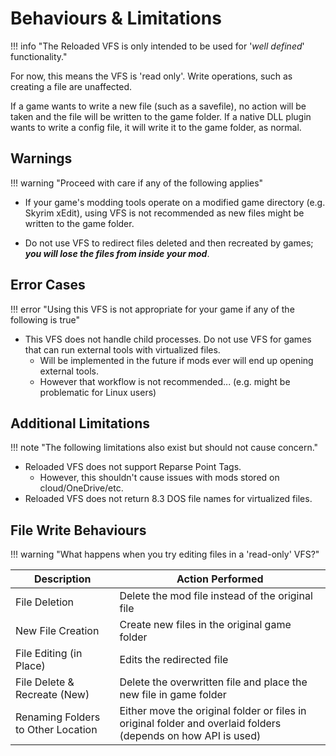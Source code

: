 # Behaviours & Limitations

!!! info "The Reloaded VFS is only intended to be used for '*well defined*' functionality."

For now, this means the VFS is 'read only'. Write operations, such as creating a file are unaffected.

If a game wants to write a new file (such as a savefile), no action will be taken and the file will
be written to the game folder. If a native DLL plugin wants to write a config file, it will write it
to the game folder, as normal.

## Warnings

!!! warning "Proceed with care if any of the following applies"

- If your game's modding tools operate on a modified game directory (e.g. Skyrim xEdit),
  using VFS is not recommended as new files might be written to the game folder.

- Do not use VFS to redirect files deleted and then recreated by games; ***you will lose the files from inside your mod***.

## Error Cases

!!! error "Using this VFS is not appropriate for your game if any of the following is true"

- This VFS does not handle child processes. Do not use VFS for games that can run
  external tools with virtualized files.
    - Will be implemented in the future if mods ever will end up opening external tools.
    - However that workflow is not recommended... (e.g. might be problematic for Linux users)

## Additional Limitations

!!! note "The following limitations also exist but should not cause concern."

- Reloaded VFS does not support Reparse Point Tags.
    - However, this shouldn't cause issues with mods stored on cloud/OneDrive/etc.
- Reloaded VFS does not return 8.3 DOS file names for virtualized files.

## File Write Behaviours

!!! warning "What happens when you try editing files in a 'read-only' VFS?"

| Description                        | Action Performed                                                                                              |
| ---------------------------------- | ------------------------------------------------------------------------------------------------------------- |
| File Deletion                      | Delete the mod file instead of the original file                                                              |
| New File Creation                  | Create new files in the original game folder                                                                  |
| File Editing (in Place)            | Edits the redirected file                                                                                     |
| File Delete & Recreate (New)       | Delete the overwritten file and place the new file in game folder                                             |
| Renaming Folders to Other Location | Either move the original folder or files in original folder and overlaid folders (depends on how API is used) |